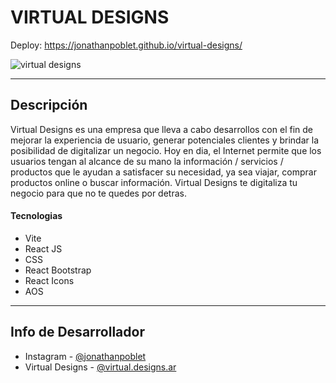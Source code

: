 # VIRTUAL DESIGNS

Deploy: https://jonathanpoblet.github.io/virtual-designs/

![virtual designs](https://github.com/user-attachments/assets/ceb46a48-f4e6-48a2-97d0-c5f2e7a1f6d2)

---


## Descripción

Virtual Designs es una empresa que lleva a cabo desarrollos con el fin de mejorar la experiencia de usuario, generar potenciales clientes y brindar la posibilidad de digitalizar un negocio. Hoy en dia, el Internet permite que los usuarios tengan al alcance de su mano la información / servicios / productos que le ayudan a satisfacer su necesidad, ya sea viajar, comprar productos online o buscar información. Virtual Designs te digitaliza tu negocio para que no te quedes por detras.

#### Tecnologias

- Vite
- React JS
- CSS
- React Bootstrap
- React Icons
- AOS

---

## Info de Desarrollador

- Instagram - [@jonathanpoblet](https://www.instagram.com/jonathan_poblet/)
- Virtual Designs - [@virtual.designs.ar](https://www.instagram.com/virtual.designs.ar/)

